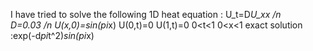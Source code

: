I have tried to solve the following 1D heat equation :
U_t=D*U_xx  /n  
D=0.03 /n
U(x,0)=sin(pi*x)
U(0,t)=0
U(1,t)=0
0<t<1
0<x<1
exact solution :exp(-d*pi*t^2)*sin(pi*x)
